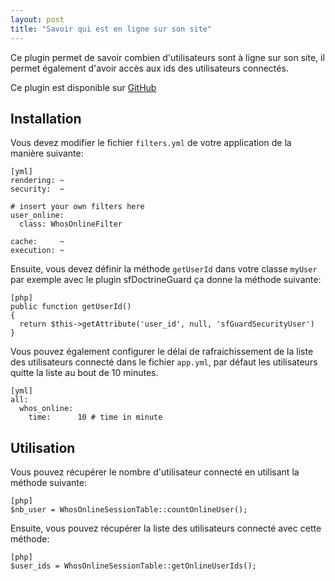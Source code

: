 ```yaml
---
layout: post
title: "Savoir qui est en ligne sur son site"
---
```


Ce plugin permet de savoir combien d'utilisateurs sont à ligne sur son site, il permet également d'avoir accès aux ids des utilisateurs connectés.

Ce plugin est disponible sur [GitHub](http://github.com/benji07/WhosOnlinePlugin)

## Installation

Vous devez modifier le fichier `filters.yml` de votre application de la manière suivante:

    [yml]
    rendering: ~
    security:  ~

    # insert your own filters here
    user_online:
      class: WhosOnlineFilter

    cache:     ~
    execution: ~
    

Ensuite, vous devez définir la méthode `getUserId` dans votre classe `myUser` par exemple avec le plugin sfDoctrineGuard ça donne la méthode suivante:

    [php]
    public function getUserId()
    {
      return $this->getAttribute('user_id', null, 'sfGuardSecurityUser')
    }
    
Vous pouvez également configurer le délai de rafraichissement de la liste des utilisateurs connecté dans le fichier `app.yml`, par défaut les utilisateurs quitte la liste au bout de 10 minutes.

    [yml]
    all:
      whos_online:
        time:      10 # time in minute


## Utilisation

Vous pouvez récupérer le nombre d'utilisateur connecté en utilisant la méthode suivante:

    [php]
    $nb_user = WhosOnlineSessionTable::countOnlineUser();
    
Ensuite, vous pouvez récupérer la liste des utilisateurs connecté avec cette méthode:

    [php]
    $user_ids = WhosOnlineSessionTable::getOnlineUserIds();